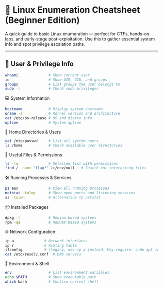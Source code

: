 # 🐧 Linux Enumeration Cheatsheet (Beginner Edition)

A quick guide to basic Linux enumeration — perfect for CTFs, hands-on labs, and early-stage post-exploitation. Use this to gather essential system info and spot privilege escalation paths.

---

## 🔐 User & Privilege Info 

```bash
whoami              # Show current user
id                  # Show UID, GID, and groups
groups              # List groups the user belongs to
sudo -l             # Check sudo privileges

```

💻 System Information

```bash
hostname            # Display system hostname
uname -a            # Kernel version and architecture
cat /etc/os-release # OS and distro info
uptime              # System uptime

```

📂 Home Directories & Users

```bash
cat /etc/passwd     # List all system users
ls /home            # Check available user directories

```

🧰 Useful Files & Permissions

```bash
ls -la              # Detailed list with permissions
find / -name "flag*" 2>/dev/null   # Search for interesting files

```

🛠️ Running Processes & Services

```bash
ps aux              # View all running processes
netstat -tulnp      # Show open ports and listening services
ss -tulwn           # Alternative to netstat

```

📦 Installed Packages

```bash
dpkg -l             # Debian-based systems
rpm -qa             # RedHat-based systems

```

🌐 Network Configuration

```bash
ip a              # Network interfaces
ip r              # Routing table
ifconfig          # (Legacy, use ip a instead. May require: sudo apt install net-tools)
cat /etc/resolv.conf  # DNS servers

```

🧪 Environment & Shell

```bash
env                 # List environment variables
echo $PATH          # Show executable path
which bash          # Confirm current shell

```


